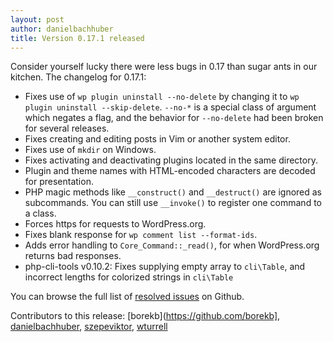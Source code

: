 ```yaml
---
layout: post
author: danielbachhuber
title: Version 0.17.1 released
---
```


Consider yourself lucky there were less bugs in 0.17 than sugar ants in our kitchen. The changelog for 0.17.1:

* Fixes use of `wp plugin uninstall --no-delete` by changing it to `wp plugin uninstall --skip-delete`. `--no-*` is a special class of argument which negates a flag, and the behavior for `--no-delete` had been broken for several releases.
* Fixes creating and editing posts in Vim or another system editor.
* Fixes use of `mkdir` on Windows.
* Fixes activating and deactivating plugins located in the same directory.
* Plugin and theme names with HTML-encoded characters are decoded for presentation.
* PHP magic methods like `__construct()` and `__destruct()` are ignored as subcommands. You can still use `__invoke()` to register one command to a class.
* Forces https for requests to WordPress.org.
* Fixes blank response for `wp comment list --format-ids`.
* Adds error handling to `Core_Command::_read()`, for when WordPress.org returns bad responses.
* php-cli-tools v0.10.2: Fixes supplying empty array to `cli\Table`, and incorrect lengths for colorized strings in `cli\Table`

You can browse the full list of [resolved issues](https://github.com/wp-cli/wp-cli/issues?milestone=27&page=1&state=closed) on Github.

Contributors to this release: [borekb](https://github.com/borekb], [danielbachhuber](https://github.com/danielbachhuber), [szepeviktor](https://github.com/szepeviktor), [wturrell](https://github.com/wturrell)
